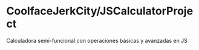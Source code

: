 # CoolfaceJerkCity/JSCalculatorProject
Calculadora semi-funcional con operaciones básicas y avanzadas en JS
